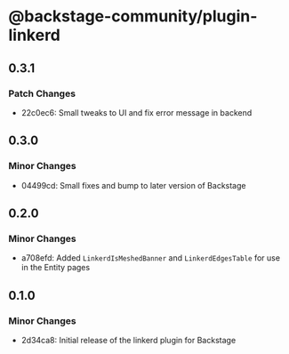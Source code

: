 # @backstage-community/plugin-linkerd

## 0.3.1

### Patch Changes

- 22c0ec6: Small tweaks to UI and fix error message in backend

## 0.3.0

### Minor Changes

- 04499cd: Small fixes and bump to later version of Backstage

## 0.2.0

### Minor Changes

- a708efd: Added `LinkerdIsMeshedBanner` and `LinkerdEdgesTable` for use in the Entity pages

## 0.1.0

### Minor Changes

- 2d34ca8: Initial release of the linkerd plugin for Backstage
